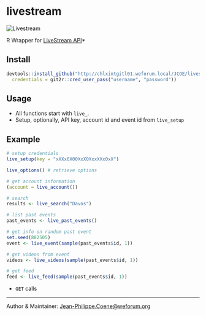 # livestream

![Livestream](https://upload.wikimedia.org/wikipedia/commons/5/53/Livestream_logo-rgb_standard.png)

R Wrapper for [LiveStream API](https://livestream.com/developers/docs/api)*

## Install

```r
devtools::install_github("http://chlxintgitl01.weforum.local/JCOE/livestream",
  credentials = git2r::cred_user_pass("username", "password"))
```

## Usage

* All functions start with `live_`. 
* Setup, optionally, API key, account id and event id from `live_setup`

## Example

``` r
# setup credentials
live_setup(key = "xXXx0X00XxX0XxxXXx0xX")

live_options() # retrieve options 

# get account information
(account = live_account())

# search
results <- live_search("Davos")

# list past events
past_events <- live_past_events()

# get info on random past event
set.seed(882505)
event <- live_event(sample(past_events$id, 1))

# get videos from event
videos <- live_videos(sample(past_events$id, 1))

# get feed
feed <- live_feed(sample(past_events$id, 1))
```

* `GET` calls

--------------------------------------------

Author & Maintainer: <Jean-Philippe.Coene@weforum.org>
